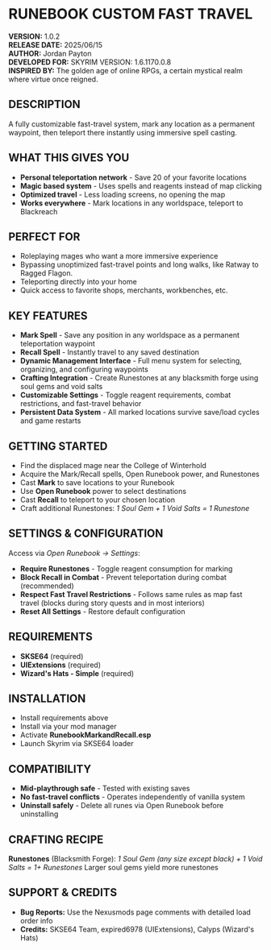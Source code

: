 # RUNEBOOK CUSTOM FAST TRAVEL

**VERSION:** 1.0.2  
**RELEASE DATE:** 2025/06/15  
**AUTHOR:** Jordan Payton  
**DEVELOPED FOR:** SKYRIM VERSION: 1.6.1170.0.8  
**INSPIRED BY:** The golden age of online RPGs, a certain mystical realm where virtue once reigned.

## DESCRIPTION

A fully customizable fast-travel system, mark any location as a permanent waypoint, then teleport there instantly using immersive spell casting.  

## WHAT THIS GIVES YOU
- **Personal teleportation network** - Save 20 of your favorite locations
- **Magic based system** - Uses spells and reagents instead of map clicking
- **Optimized travel** - Less loading screens, no opening the map
- **Works everywhere** - Mark locations in any worldspace, teleport to Blackreach

## PERFECT FOR
- Roleplaying mages who want a more immersive experience
- Bypassing unoptimized fast-travel points and long walks, like Ratway to Ragged Flagon.
- Teleporting directly into your home
- Quick access to favorite shops, merchants, workbenches, etc.

## KEY FEATURES
- **Mark Spell** - Save any position in any worldspace as a permanent teleportation waypoint
- **Recall Spell** - Instantly travel to any saved destination
- **Dynamic Management Interface** - Full menu system for selecting, organizing, and configuring waypoints
- **Crafting Integration** - Create Runestones at any blacksmith forge using soul gems and void salts
- **Customizable Settings** - Toggle reagent requirements, combat restrictions, and fast-travel behavior
- **Persistent Data System** - All marked locations survive save/load cycles and game restarts

## GETTING STARTED
- Find the displaced mage near the College of Winterhold
- Acquire the Mark/Recall spells, Open Runebook power, and Runestones
- Cast **Mark** to save locations to your Runebook
- Use **Open Runebook** power to select destinations
- Cast **Recall** to teleport to your chosen location
- Craft additional Runestones: *1 Soul Gem + 1 Void Salts = 1 Runestone*

## SETTINGS & CONFIGURATION
Access via *Open Runebook → Settings*:
- **Require Runestones** - Toggle reagent consumption for marking
- **Block Recall in Combat** - Prevent teleportation during combat (recommended)
- **Respect Fast Travel Restrictions** - Follows same rules as map fast travel (blocks during story quests and in most interiors)
- **Reset All Settings** - Restore default configuration

## REQUIREMENTS
- **SKSE64** (required)
- **UIExtensions** (required)
- **Wizard's Hats - Simple** (required)

## INSTALLATION
- Install requirements above
- Install via your mod manager
- Activate **RunebookMarkandRecall.esp**
- Launch Skyrim via SKSE64 loader

## COMPATIBILITY
- **Mid-playthrough safe** - Tested with existing saves
- **No fast-travel conflicts** - Operates independently of vanilla system
- **Uninstall safely** - Delete all runes via Open Runebook before uninstalling

## CRAFTING RECIPE
**Runestones** (Blacksmith Forge):
*1 Soul Gem (any size except black) + 1 Void Salts = 1+ Runestones*
Larger soul gems yield more runestones

## SUPPORT & CREDITS
- **Bug Reports:** Use the Nexusmods page comments with detailed load order info
- **Credits:** SKSE64 Team, expired6978 (UIExtensions), Calyps (Wizard's Hats)
